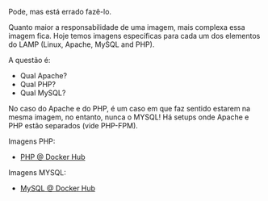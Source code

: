 Pode, mas está errado fazê-lo.

Quanto maior a responsabilidade de uma imagem, mais complexa essa imagem fica. Hoje temos imagens específicas para cada um dos elementos do LAMP (Linux, Apache, MySQL and PHP).

A questão é: 
* Qual Apache?
* Qual PHP?
* Qual MySQL?

No caso do Apache e do PHP, é um caso em que faz sentido estarem na mesma imagem, no entanto, nunca o MYSQL! Há setups onde Apache e PHP estão separados (vide PHP-FPM). 

Imagens PHP: 
* [PHP @ Docker Hub](https://hub.docker.com/_/php/)

Imagens MYSQL:
* [MySQL @ Docker Hub](https://hub.docker.com/_/mysql/)





